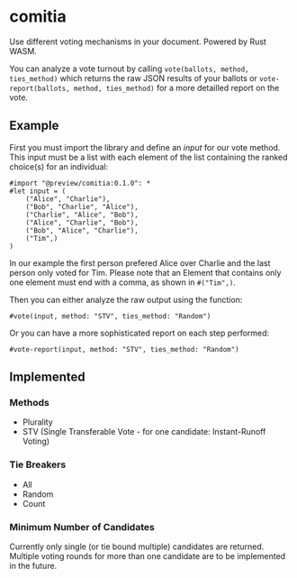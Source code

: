 # comitia

Use different voting mechanisms in your document. Powered by Rust WASM.

You can analyze a vote turnout by calling `vote(ballots, method, ties_method)` which returns the raw JSON results
of your ballots or `vote-report(ballots, method, ties_method)` for a more detailled report on the vote.

## Example

First you must import the library and define an *input* for our vote method. This input must be a list
with each element of the list containing the ranked choice(s) for an individual:

```typst
#import "@preview/comitia:0.1.0": *
#let input = (
    ("Alice", "Charlie"),
    ("Bob", "Charlie", "Alice"),
    ("Charlie", "Alice", "Bob"),
    ("Alice", "Charlie", "Bob"),
    ("Bob", "Alice", "Charlie"),
    ("Tim",)
)
```

In our example the first person prefered Alice over Charlie and the last person
only voted for Tim. Please note that an Element that contains only one element
must end with a comma, as shown in `#("Tim",)`.

Then you can either analyze the raw output using the function:

```typst
#vote(input, method: "STV", ties_method: "Random")
```

Or you can have a more sophisticated report on each step performed:

```typst
#vote-report(input, method: "STV", ties_method: "Random")
```

## Implemented

### Methods

- Plurality
- STV (Single Transferable Vote - for one candidate: Instant-Runoff Voting)

### Tie Breakers

- All
- Random
- Count

### Minimum Number of Candidates

Currently only single (or tie bound multiple) candidates are returned. Multiple voting rounds for more than one candidate are to be implemented in the future.
